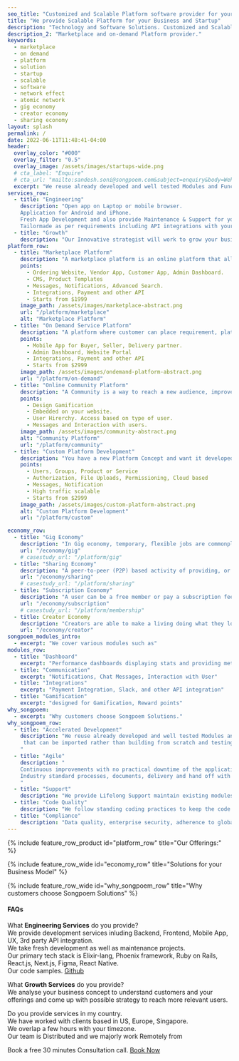 ```yaml
---
seo_title: "Customized and Scalable Platform software provider for your Startup. Quickly build MVP."
title: "We provide Scalable Platform for your Business and Startup"
description: "Technology and Software Solutions. Customized and Scalable Platform provider for your Startup. We quickly build MVP so you completely focus on Product. Whitelabel with completely your branding. Marketplace platform, on-demand platform, customized platform. We provide solutions for trending startup concepts. Gig Economy, Subscription Economy and more."
description_2: "Marketplace and on-demand Platform provider."
keywords:
  - marketplace
  - on demand
  - platform
  - solution
  - startup
  - scalable
  - software
  - network effect
  - atomic network
  - gig economy
  - creator economy
  - sharing economy
layout: splash
permalink: /
date: 2022-06-11T11:48:41-04:00
header:
  overlay_color: "#000"
  overlay_filter: "0.5"
  overlay_image: /assets/images/startups-wide.png
  # cta_label: "Enquire"
  # cta_url: "mailto:sandesh.soni@songpoem.com&subject=enquiry&body=Wehomepage"
  excerpt: "We reuse already developed and well tested Modules and Functionalities, that can be imported rather than building from scratch and testing again."
services_row:
  - title: "Engineering"
    description: "Open app on Laptop or mobile browser.   
    Application for Android and iPhone.   
    Fresh App Development and also provide Maintenance & Support for your existing project.    
    Tailormade as per requirements including API integrations with your favourite app.   "
  - title: "Growth"
    description: "Our Innovative strategist will work to grow your business and revenue. Retain old customers longer and add new customers."
platform_row:
  - title: "Marketplace Platform"
    description: "A marketplace platform is an online platform that allows buyers and sellers to transact with each other. Sellers register themselves and list their products or services. Buyers browse, add to cart, place order."
    points:
      - Ordering Website, Vendor App, Customer App, Admin Dashboard. 
      - CMS, Product Templates
      - Messages, Notifications, Advanced Search.
      - Integrations, Payment and other API
      - Starts from $1999
    image_path: /assets/images/marketplace-abstract.png
    url: "/platform/marketplace"
    alt: "Marketplace Platform"
  - title: "On Demand Service Platform"
    description: "A platform where customer can place requirement, platform will get it from supplier and connect the service with a local driver that can pick up and deliver the order. Food, Grocery, Cab Transportation, Repair Service is an example."
    points:
      - Mobile App for Buyer, Seller, Delivery partner.
      - Admin Dashboard, Website Portal
      - Integrations, Payment and other API
      - Starts from $2999
    image_path: /assets/images/ondemand-platform-abstract.png
    url: "/platform/on-demand"
  - title: "Online Community Platform"
    description: "A Community is a way to reach a new audience, improve customer loyalty, gather user feedback, provide customer support, etc. User Hirerchy, premium users can get early access or premium features."
    points:
      - Design Gamification
      - Embedded on your website.
      - User Hirerchy. Access based on type of user.
      - Messages and Interaction with users.
    image_path: /assets/images/community-abstract.png
    alt: "Community Platform"
    url: "/platform/community"
  - title: "Custom Platform Development"
    description: "You have a new Platform Concept and want it developed from scratch"
    points:
      - Users, Groups, Product or Service
      - Authorization, File Uploads, Permissioning, Cloud based
      - Messages, Notification
      - High traffic scalable
      - Starts from $2999
    image_path: /assets/images/custom-platform-abstract.png
    alt: "Custom Platform Development"
    url: "/platform/custom"

economy_row:
  - title: "Gig Economy"
    description: "In Gig economy, temporary, flexible jobs are commonplace and companies tend to hire independent contractors and freelancers instead of full-time employees."
    url: "/economy/gig"
    # casestudy_url: "/platform/gig"
  - title: "Sharing Economy"
    description: "A peer-to-peer (P2P) based activity of providing, or sharing access to goods and services, usually short term."
    url: "/economy/sharing"
    # casestudy_url: "/platform/sharing"
  - title: "Subscription Economy"
    description: "A user can be a free member or pay a subscription fee to access premium services. The goal is to ensure member is using the platform for a long term."
    url: "/economy/subscription"
    # casestudy_url: "/platform/membership"
  - title: Creator Economy
    description: "Creators are able to make a living doing what they love - creating content. Whether it’s vlogging, gaming, or music, there’s a creator out there for everyone. And with the ability to directly connect with fans, the creator economy is only going to continue to grow."
    url: "/economy/creator"
songpoem_modules_intro: 
  - excerpt: "We cover various modules such as"
modules_row:
  - title: "Dashboard"
    excerpt: "Performance dashboards displaying stats and providing metadata for further analytics."
  - title: "Communication"
    excerpt: "Notifications, Chat Messages, Interaction with User"
  - title: "Integrations"
    excerpt: "Payment Integration, Slack, and other API integration"
  - title: "Gamification"
    excerpt: "designed for Gamification, Reward points"
why_songpoem:
  - excerpt: "Why customers choose Songpoem Solutions."
why_songpoem_row:
  - title: "Accelerated Development"
    description: "We reuse already developed and well tested Modules and Functionalities,
     that can be imported rather than building from scratch and testing again.
    "
  - title: "Agile"
    description: "
    Continuous improvements with no practical downtime of the application.
    Industry standard processes, documents, delivery and hand off with play book.
    "
  - title: "Support"
    description: "We provide Lifelong Support maintain existing modules and future additions."
  - title: "Code Quality"
    description: "We follow standing coding practices to keep the code Clean and Modular. We write unit tests and integration tests and maintain maximum code coverage."
  - title: "Compliance"
    description: "Data quality, enterprise security, adherence to global compliances - whatever relevant to your area."
---
```

<!-- {% include feature_row_wide id="intro" type="center" %} -->

<!-- {% include feature_row_wide id="services_row" title="Our Services" %} -->
{% include feature_row_product id="platform_row"
title="Our Offerings:" %}

{% include feature_row_wide id="economy_row"
title="Solutions for your Business Model" %}

<!-- We reuse already developed and well tested Modules and Functionalities, that can be imported rather than building from scratch and testing again.
{% include feature_row_wide id="modules_row" %} -->

<!-- Technologies we use
{% include feature_row_wide id="technology_row" %} -->
{% include feature_row_wide id="why_songpoem_row" title="Why customers choose Songpoem Solutions" %}

#### FAQs

What **Engineering Services** do you provide?  
We provide development services inluding Backend, Frontend, Mobile App, UX, 3rd party API integration.  
We take fresh development as well as maintenance projects.  
Our primary tech stack is Elixir-lang, Phoenix framework, Ruby on Rails, React.js, Next.js, Figma, React Native.  
Our code samples. [Github](https://github.com/orgs/SongpoemSol/repositories)

What **Growth Services** do you provide?  
We analyse your business concept to understand customers and your offerings and come up with possible strategy to reach more relevant users.

Do you provide services in my country.  
We have worked with clients based in US, Europe, Singapore.  
We overlap a few hours with your timezone.  
Our team is Distributed and we majorly work Remotely from

Book a free 30 minutes Consultation call.  [Book Now](mailto:sandesh.soni@songpoem.com)
